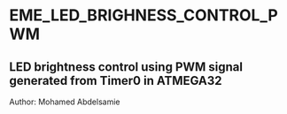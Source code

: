 # EME_LED_BRIGHNESS_CONTROL_PWM
## LED brightness control using PWM signal generated from Timer0 in ATMEGA32
Author: Mohamed Abdelsamie
